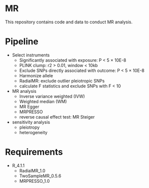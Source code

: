 # MR
This repository contains code and data to conduct MR analysis.
# Pipeline
- Select instruments
    - Significantly associated with exposure: P < 5 × 10E-8
    - PLINK clump: r2 > 0.01, window < 10kb
    - Exclude SNPs directly associated with outcome: P < 5 × 10E-8
    - Harmonize allele
    - RadialMR: exclude outlier pleiotropic SNPs
    - calculate F statistics and exclude SNPs with F < 10
- MR analysis
    - Inverse variance weighted (IVW)
    - Weighted median (WM)
    - MR Egger
    - MRPRESSO
    - reverse causal effect test: MR Steiger
- sensitivity analysis
    - pleiotropy
    - heterogeneity
# Requirements
- R_4.1.1
    - RadialMR_1.0
    - TwoSampleMR_0.5.6
    - MRPRESSO_1.0
